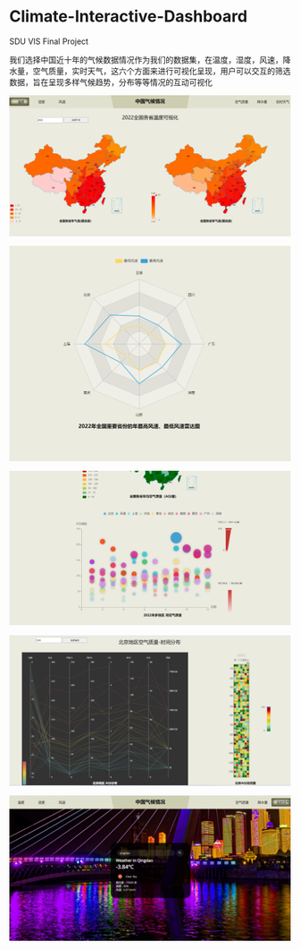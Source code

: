 # Climate-Interactive-Dashboard
SDU VIS Final Project

我们选择中国近十年的气候数据情况作为我们的数据集，在温度，湿度，风速，降水量，空气质量，实时天气，这六个方面来进行可视化呈现，用户可以交互的筛选数据，旨在呈现多样气候趋势，分布等等情况的互动可视化

![image-20231217130916311](images/image-20231217130916311.png)

![image-20231217131201845](images/image-20231217131201845.png)

![image-20231217131143953](images/image-20231217131143953.png)

![image-20231217130940983](images/image-20231217130940983.png)

![image-20231217131106117](images/image-20231217131106117.png)
